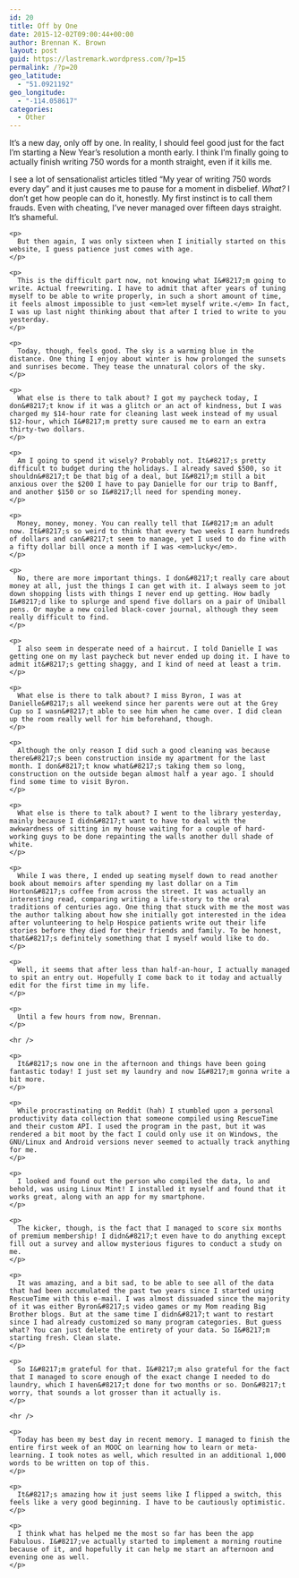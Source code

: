 ```yaml
---
id: 20
title: Off by One
date: 2015-12-02T09:00:44+00:00
author: Brennan K. Brown
layout: post
guid: https://lastremark.wordpress.com/?p=15
permalink: /?p=20
geo_latitude:
  - "51.0921192"
geo_longitude:
  - "-114.058617"
categories:
  - Other
---
```

<div id="uneditable_entry_form">
  <div id="entry_body">
    <p>
      It&#8217;s a new day, only off by one. In reality, I should feel good just for the fact I&#8217;m starting a New Year&#8217;s resolution a month early. I think I&#8217;m finally going to actually finish writing 750 words for a month straight, even if it kills me.
    </p>
  </div>
</div>

<!--more-->

<div id="uneditable_entry_form">
  <div id="entry_body">
    <p>
      I see a lot of sensationalist articles titled &#8220;My year of writing 750 words every day&#8221; and it just causes me to pause for a moment in disbelief. <em>What?</em> I don&#8217;t get how people can do it, honestly. My first instinct is to call them frauds. Even with cheating, I&#8217;ve never managed over fifteen days straight. It&#8217;s shameful.
    </p>
    
    <p>
      But then again, I was only sixteen when I initially started on this website, I guess patience just comes with age.
    </p>
    
    <p>
      This is the difficult part now, not knowing what I&#8217;m going to write. Actual freewriting. I have to admit that after years of tuning myself to be able to write properly, in such a short amount of time, it feels almost impossible to just <em>let myself write.</em> In fact, I was up last night thinking about that after I tried to write to you yesterday.
    </p>
    
    <p>
      Today, though, feels good. The sky is a warming blue in the distance. One thing I enjoy about winter is how prolonged the sunsets and sunrises become. They tease the unnatural colors of the sky.
    </p>
    
    <p>
      What else is there to talk about? I got my paycheck today, I don&#8217;t know if it was a glitch or an act of kindness, but I was charged my $14-hour rate for cleaning last week instead of my usual $12-hour, which I&#8217;m pretty sure caused me to earn an extra thirty-two dollars.
    </p>
    
    <p>
      Am I going to spend it wisely? Probably not. It&#8217;s pretty difficult to budget during the holidays. I already saved $500, so it shouldn&#8217;t be that big of a deal, but I&#8217;m still a bit anxious over the $200 I have to pay Danielle for our trip to Banff, and another $150 or so I&#8217;ll need for spending money.
    </p>
    
    <p>
      Money, money, money. You can really tell that I&#8217;m an adult now. It&#8217;s so weird to think that every two weeks I earn hundreds of dollars and can&#8217;t seem to manage, yet I used to do fine with a fifty dollar bill once a month if I was <em>lucky</em>.
    </p>
    
    <p>
      No, there are more important things. I don&#8217;t really care about money at all, just the things I can get with it. I always seem to jot down shopping lists with things I never end up getting. How badly I&#8217;d like to splurge and spend five dollars on a pair of Uniball pens. Or maybe a new coiled black-cover journal, although they seem really difficult to find.
    </p>
    
    <p>
      I also seem in desperate need of a haircut. I told Danielle I was getting one on my last paycheck but never ended up doing it. I have to admit it&#8217;s getting shaggy, and I kind of need at least a trim.
    </p>
    
    <p>
      What else is there to talk about? I miss Byron, I was at Danielle&#8217;s all weekend since her parents were out at the Grey Cup so I wasn&#8217;t able to see him when he came over. I did clean up the room really well for him beforehand, though.
    </p>
    
    <p>
      Although the only reason I did such a good cleaning was because there&#8217;s been construction inside my apartment for the last month. I don&#8217;t know what&#8217;s taking them so long, construction on the outside began almost half a year ago. I should find some time to visit Byron.
    </p>
    
    <p>
      What else is there to talk about? I went to the library yesterday, mainly because I didn&#8217;t want to have to deal with the awkwardness of sitting in my house waiting for a couple of hard-working guys to be done repainting the walls another dull shade of white.
    </p>
    
    <p>
      While I was there, I ended up seating myself down to read another book about memoirs after spending my last dollar on a Tim Horton&#8217;s coffee from across the street. It was actually an interesting read, comparing writing a life-story to the oral traditions of centuries ago. One thing that stuck with me the most was the author talking about how she initially got interested in the idea after volunteering to help Hospice patients write out their life stories before they died for their friends and family. To be honest, that&#8217;s definitely something that I myself would like to do.
    </p>
    
    <p>
      Well, it seems that after less than half-an-hour, I actually managed to spit an entry out. Hopefully I come back to it today and actually edit for the first time in my life.
    </p>
    
    <p>
      Until a few hours from now, Brennan.
    </p>
    
    <hr />
    
    <p>
      It&#8217;s now one in the afternoon and things have been going fantastic today! I just set my laundry and now I&#8217;m gonna write a bit more.
    </p>
    
    <p>
      While procrastinating on Reddit (hah) I stumbled upon a personal productivity data collection that someone compiled using RescueTime and their custom API. I used the program in the past, but it was rendered a bit moot by the fact I could only use it on Windows, the GNU/Linux and Android versions never seemed to actually track anything for me.
    </p>
    
    <p>
      I looked and found out the person who compiled the data, lo and behold, was using Linux Mint! I installed it myself and found that it works great, along with an app for my smartphone.
    </p>
    
    <p>
      The kicker, though, is the fact that I managed to score six months of premium membership! I didn&#8217;t even have to do anything except fill out a survey and allow mysterious figures to conduct a study on me.
    </p>
    
    <p>
      It was amazing, and a bit sad, to be able to see all of the data that had been accumulated the past two years since I started using RescueTime with this e-mail. I was almost dissuaded since the majority of it was either Byron&#8217;s video games or my Mom reading Big Brother blogs. But at the same time I didn&#8217;t want to restart since I had already customized so many program categories. But guess what? You can just delete the entirety of your data. So I&#8217;m starting fresh. Clean slate.
    </p>
    
    <p>
      So I&#8217;m grateful for that. I&#8217;m also grateful for the fact that I managed to score enough of the exact change I needed to do laundry, which I haven&#8217;t done for two months or so. Don&#8217;t worry, that sounds a lot grosser than it actually is.
    </p>
    
    <hr />
    
    <p>
      Today has been my best day in recent memory. I managed to finish the entire first week of an MOOC on learning how to learn or meta-learning. I took notes as well, which resulted in an additional 1,000 words to be written on top of this.
    </p>
    
    <p>
      It&#8217;s amazing how it just seems like I flipped a switch, this feels like a very good beginning. I have to be cautiously optimistic.
    </p>
    
    <p>
      I think what has helped me the most so far has been the app Fabulous. I&#8217;ve actually started to implement a morning routine because of it, and hopefully it can help me start an afternoon and evening one as well.
    </p>
  </div>
</div>